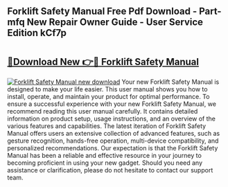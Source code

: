 ## Forklift Safety Manual Free Pdf Download - Part-mfq New Repair Owner Guide - User Service Edition kCf7p

# <h2><a href="http://bc34988.oget.top/?id=Forklift+Safety+Manual">🔗Download New 👉🔴 Forklift Safety Manual</a></h2>

[![Forklift Safety Manual new download](https://i.imgur.com/5g1atiW.png)](http://bc34988.oget.top/?id=Forklift+Safety+Manual)
Your new Forklift Safety Manual is designed to make your life easier. This user manual shows you how to install, operate, and maintain your product for optimal performance. To ensure a successful experience with your new Forklift Safety Manual, we recommend reading this user manual carefully. It contains detailed information on product setup, usage instructions, and an overview of the various features and capabilities. The latest iteration of Forklift Safety Manual offers users an extensive collection of advanced features, such as gesture recognition, hands-free operation, multi-device compatibility, and personalized recommendations. Our expectation is that the Forklift Safety Manual has been a reliable and effective resource in your journey to becoming proficient in using your new gadget. Should you need any assistance or clarification, please do not hesitate to contact our support team.
